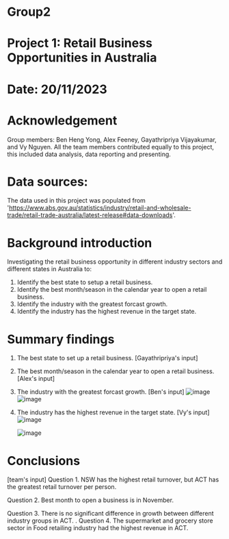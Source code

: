 # Group2
# Project 1: Retail Business Opportunities in Australia
# Date: 20/11/2023

# Acknowledgement
Group members: Ben Heng Yong, Alex Feeney, Gayathripriya Vijayakumar, and Vy Nguyen.
All the team members contributed equally to this project, this included data analysis, data reporting and presenting.

# Data sources:
The data used in this project was populated from 'https://www.abs.gov.au/statistics/industry/retail-and-wholesale-trade/retail-trade-australia/latest-release#data-downloads'.

# Background introduction
Investigating the retail business opportunity in different industry sectors and different states in Australia to: 
1. Identify the best state to setup a retail business.
2. Identify the best month/season in the calendar year to open a retail business.
3. Identify the industry with the greatest forcast growth.
4. Identify the industry has the highest revenue in the target state.

# Summary findings
1. The best state to set up a retail business.
   [Gayathripriya's input]

2. The best month/season in the calendar year to open a retail business.
   [Alex's input]

3. The industry with the greatest forcast growth.
   [Ben's input]
   ![image](https://github.com/benhengyong/Group2/assets/142481554/44580db0-c683-41b2-8e4a-0bc96da49692)
   ![image](https://github.com/benhengyong/Group2/assets/142481554/5cf4643c-fd8d-44dc-b5a9-f614b242070e)


5. The industry has the highest revenue in the target state.
   [Vy's input]
   ![image](https://github.com/benhengyong/Group2/assets/138980156/618086f0-4a16-4ec6-8cd1-9801d1427a94)

   ![image](https://github.com/benhengyong/Group2/assets/138980156/140874ba-8617-4880-8241-09f2f176d5ea)

# Conclusions
   [team's input]
Question 1. NSW has the highest retail turnover, but ACT has the greatest retail turnover per person.

Question 2. Best month to open a business is in November.

Question 3. There is no significant difference in growth between different industry groups in ACT.
.
Question 4. The supermarket and grocery store sector in Food retailing industry had the highest revenue in ACT.

